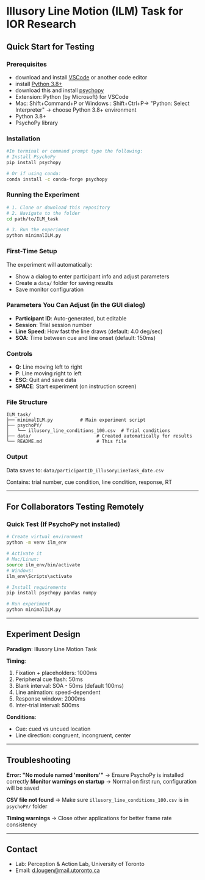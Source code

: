 # Illusory Line Motion (ILM) Task for IOR Research

## Quick Start for Testing

### Prerequisites
- download and install [VSCode](https://code.visualstudio.com/) or another code editor
- install [Python 3.8+](https://www.python.org/downloads/)
- download this and install [psychopy](https://www.psychopy.org/)
- Extension: Python (by Microsoft) for VSCode 
- Mac: Shift+Command+P or Windows : Shift+Ctrl+P→ "Python: Select Interpreter" → choose Python 3.8+ environment
- Python 3.8+
- PsychoPy library

### Installation
```bash
#In terminal or command prompt type the following:
# Install PsychoPy
pip install psychopy

# Or if using conda:
conda install -c conda-forge psychopy
```

### Running the Experiment
```bash
# 1. Clone or download this repository
# 2. Navigate to the folder
cd path/to/ILM_task

# 3. Run the experiment
python minimalILM.py
```

### First-Time Setup
The experiment will automatically:
- Show a dialog to enter participant info and adjust parameters
- Create a `data/` folder for saving results
- Save monitor configuration

### Parameters You Can Adjust (in the GUI dialog)
- **Participant ID**: Auto-generated, but editable
- **Session**: Trial session number
- **Line Speed**: How fast the line draws (default: 4.0 deg/sec)
- **SOA**: Time between cue and line onset (default: 150ms)

### Controls
- **Q**: Line moving left to right
- **P**: Line moving right to left  
- **ESC**: Quit and save data
- **SPACE**: Start experiment (on instruction screen)

### File Structure
```
ILM_task/
├── minimalILM.py          # Main experiment script
├── psychoPY/
│   └── illusory_line_conditions_100.csv  # Trial conditions
├── data/                        # Created automatically for results
└── README.md                    # This file
```

### Output
Data saves to: `data/participantID_illusoryLineTask_date.csv`

Contains: trial number, cue condition, line condition, response, RT

---

## For Collaborators Testing Remotely

### Quick Test (If PsychoPy not installed)
```bash
# Create virtual environment
python -m venv ilm_env

# Activate it
# Mac/Linux:
source ilm_env/bin/activate
# Windows:
ilm_env\Scripts\activate

# Install requirements
pip install psychopy pandas numpy

# Run experiment
python minimalILM.py
```

---

## Experiment Design

**Paradigm**: Illusory Line Motion Task

**Timing**:
1. Fixation + placeholders: 1000ms
2. Peripheral cue flash: 50ms
3. Blank interval: SOA - 50ms (default 100ms)
4. Line animation: speed-dependent
5. Response window: 2000ms
6. Inter-trial interval: 500ms

**Conditions**:
- Cue: cued vs uncued location
- Line direction: congruent, incongruent, center

---

## Troubleshooting

**Error: "No module named 'monitors'"**
→ Ensure PsychoPy is installed correctly
**Monitor warnings on startup**
→ Normal on first run, configuration will be saved

**CSV file not found**
→ Make sure `illusory_line_conditions_100.csv` is in `psychoPY/` folder

**Timing warnings**
→ Close other applications for better frame rate consistency

---

## Contact
- Lab: Perception & Action Lab, University of Toronto
- Email: d.lougen@mail.utoronto.ca
